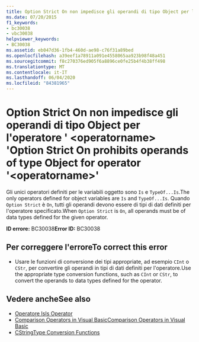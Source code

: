 ```yaml
---
title: Option Strict On non impedisce gli operandi di tipo Object per l'operatore ' <operatorname> '
ms.date: 07/20/2015
f1_keywords:
- bc30038
- vbc30038
helpviewer_keywords:
- BC30038
ms.assetid: eb047d36-1fb4-460d-ae98-c76f31a89bed
ms.openlocfilehash: a39eef1a78911a091e4558065aa923b98f48a451
ms.sourcegitcommit: f8c270376ed905f6a8896ce0fe25b4f4b38ff498
ms.translationtype: MT
ms.contentlocale: it-IT
ms.lasthandoff: 06/04/2020
ms.locfileid: "84381965"
---
```

# <a name="option-strict-on-prohibits-operands-of-type-object-for-operator-operatorname"></a><span data-ttu-id="1f01d-102">Option Strict On non impedisce gli operandi di tipo Object per l'operatore ' \<operatorname> '</span><span class="sxs-lookup"><span data-stu-id="1f01d-102">Option Strict On prohibits operands of type Object for operator '\<operatorname>'</span></span>
<span data-ttu-id="1f01d-103">Gli unici operatori definiti per le variabili oggetto sono `Is` e `TypeOf...Is`.</span><span class="sxs-lookup"><span data-stu-id="1f01d-103">The only operators defined for object variables are `Is` and `TypeOf...Is`.</span></span> <span data-ttu-id="1f01d-104">Quando `Option Strict` è `On`, tutti gli operandi devono essere di tipi di dati definiti per l'operatore specificato.</span><span class="sxs-lookup"><span data-stu-id="1f01d-104">When `Option Strict` is `On`, all operands must be of data types defined for the given operator.</span></span>  
  
 <span data-ttu-id="1f01d-105">**ID errore:** BC30038</span><span class="sxs-lookup"><span data-stu-id="1f01d-105">**Error ID:** BC30038</span></span>  
  
## <a name="to-correct-this-error"></a><span data-ttu-id="1f01d-106">Per correggere l'errore</span><span class="sxs-lookup"><span data-stu-id="1f01d-106">To correct this error</span></span>  
  
- <span data-ttu-id="1f01d-107">Usare le funzioni di conversione dei tipi appropriate, ad esempio `CInt` o `CStr`, per convertire gli operandi in tipi di dati definiti per l'operatore.</span><span class="sxs-lookup"><span data-stu-id="1f01d-107">Use the appropriate type conversion functions, such as `CInt` or `CStr`, to convert the operands to data types defined for the operator.</span></span>  
  
## <a name="see-also"></a><span data-ttu-id="1f01d-108">Vedere anche</span><span class="sxs-lookup"><span data-stu-id="1f01d-108">See also</span></span>

- [<span data-ttu-id="1f01d-109">Operatore Is</span><span class="sxs-lookup"><span data-stu-id="1f01d-109">Is Operator</span></span>](../language-reference/operators/is-operator.md)
- [<span data-ttu-id="1f01d-110">Comparison Operators in Visual Basic</span><span class="sxs-lookup"><span data-stu-id="1f01d-110">Comparison Operators in Visual Basic</span></span>](../programming-guide/language-features/operators-and-expressions/comparison-operators.md)
- [<span data-ttu-id="1f01d-111">CString</span><span class="sxs-lookup"><span data-stu-id="1f01d-111">Type Conversion Functions</span></span>](../language-reference/functions/type-conversion-functions.md)
